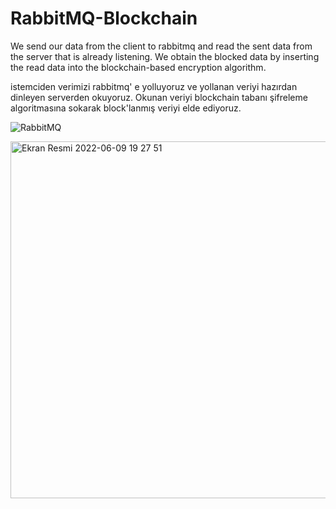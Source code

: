 # RabbitMQ-Blockchain

We send our data from the client to rabbitmq and read the sent data from the server that is already listening. We obtain the blocked data by inserting the read data into the blockchain-based encryption algorithm.

istemciden verimizi rabbitmq' e yolluyoruz ve yollanan veriyi hazırdan dinleyen serverden okuyoruz. Okunan veriyi blockchain tabanı şifreleme algoritmasına sokarak block'lanmış veriyi elde ediyoruz.

![RabbitMQ](https://user-images.githubusercontent.com/92402372/172896360-d9a0272f-d161-49ee-9f9b-40508d82c6aa.png)


<img width="571" alt="Ekran Resmi 2022-06-09 19 27 51" src="https://user-images.githubusercontent.com/92402372/172897511-d6191976-1aae-465e-aadf-e59e6ba9f04e.png">
